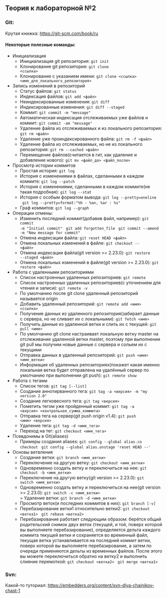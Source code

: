 ## Теория к лабораторной №2

### Git:

Крутая книжка: https://git-scm.com/book/ru

#### Некоторые полезные команды:

- Инициализация
    - Инициализация git репозитория: <code>git init</code>
    - Клонирование git репозитория: <code>git clone <ссылка></code>
    - Клонирование с указанием имени: <code>git clone <ссылка> <имя_для_локального_репозитория></code>
- Запись изменений в репозиторий
    - Статус файлов: <code>git status</code>
    - Индексация файлов: <code>git add <файл></code>
    - Неиндексированные изменения: <code>git diff</code>
    - Индексированные изменения: <code>git diff --staged</code>
    - Коммит: <code>git commit -m "message" </code>
    - Автоматическая индексация отслеживаемых уже файлов и коммит: <code>git commit -am "message" </code>
    - Удаление файла из отслеживаемых и из локального репозитория: <code>git rm <файл> </code>
    - Удаление уже проиндексированного файла: <code>git rm -f <файл> </code>
    - Удаление файла из отслеживаемых, но не из локального репозитория: <code>git rm --cached <файл> </code>
    - Перемещение файлов(считается в гит, как удаление и добавление нового): <code>git mv <файл_до> <файл_после> </code> 
- Просмотр истории коммитов
    - Простая история: <code>git log </code>
    - История с изменениями в файлах, сделанными в каждом коммите: <code>git log --patch </code>
    - История с изменениями, сделанными в каждом коммите(не такая подробная): <code>git log --stat </code>
    - История с особым форматом вывода: <code>git log --pretty=oneline </code> 
                                        <code> git log --pretty=format:"%h - %an, %ar : %s" </code>
    - Граф коммитов: <code>git log --graph </code>
- Операции отмены:
    - Изменить последний коммит(добавив файл, например): <code>git commit -m "Initial commit" </code>
                                                         <code>git add forgotten_file </code>
                                                         <code>git commit --amend -m "New message for commit" </code>
    - Отмена индексации файла: <code>git reset HEAD <файл> </code>
    - Отмена локальных изменений в файле: <code>git checkout -- <файл> </code>
    - Отмена индексации файла(git version >= 2.23.0): <code>git restore --staged <файл> </code>
    - Отмена локальных изменений в файле(git version >= 2.23.0): <code>git restore <файл> </code>
- Работа с удаленными репозиториями
    - Список настроенных удаленных репозиториев: <code>git remote </code>
    - Список настроенных удаленных репозиториев(с уточнением для чтения и записи): <code>git remote -v </code>
    - По умолчанию после git clone удаленный репозиторий называется origin
    - Добавить удаленный репозиторий: <code>git remote add <имя> <ссылка> </code>
    - Получение данных из удаленного репозитория(забирает данные с сервера, но не сливает их с локальными): <code>git fetch <имя> </code>
    - Получить данные из удаленной ветки и слить их с текущей: <code>git pull <имя> </code>
    - По умолчанию git clone настраивает локальную ветку master на отслеживание удаленной ветки master, поэтому при выполнении
    git pull мы получим новые данные с сервера и сольем их с текущими
    - Отправка данных в удаленный репозиторий: <code>git push <имя> <имя_ветки> </code>
    - Информация об удаленных репозиториях(покажет какая именно локальная ветка будет отправлена на удалённый сервер по умолчанию при выполнении git push): <code>git remote show </code>
- Работа с тегами
    - Список тегов: <code>git tag [--list] </code>
    - Создание аннотирванного тега: <code>git tag -a <версия> -m "my version 2.0" </code>
    - Создание легковесного тега: <code>git tag <версия> </code>
    - Пометить тегом уже пройденный коммит: <code>git tag -a <версия> <контрольная_сумма_коммита> </code>
    - Отправка тега на сервер(git push origin v1.4): <code>git push <имя> <версия> </code>
    - Удаление тега: <code>git tag -d <имя_тега> </code>
    - Переход на тег: <code>git checkout <имя_тега> </code>
- Псевдонимы в Git(aliases)
    - Примеры создания aliases: <code>git config --global alias.co checkout </code>
                                <code>git config --global alias.unstage 'reset HEAD --' </code>
- Основы ветвления
    - Создание ветки: <code>git branch <имя_ветки> </code>
    - Переключение на другую ветку: <code>git checkout <имя_ветки> </code>
    - Одновременно создать ветку и переключиться на нее: <code>git checkout -b <имя_ветки> </code>
    - Переключение на другую ветку(git version >= 2.23.0): <code>git switch <имя_ветки> </code>
    - Одновременно создать ветку и переключиться на нее(git version >= 2.23.0): <code>git switch -c <имя_ветки> </code>   
    = Удаление ветки: <code>git branch -d <имя_ветки> </code>
    - Просмотр веток(и последних коммитов в них): <code>git branch [-v] </code>   
    - Перебазирование ветки1 относительно ветки2: <code>git checkout <ветка1> </code>
                                                  <code>git rebase <ветка2> </code>
    - Перебазирование работает следующим образом: берётся общий родительский снимок двух веток (текущей, и той,
      поверх которой вы выполняете перебазирование), определяется дельта каждого коммита текущей ветки и сохраняется
      во временный файл, текущая ветка устанавливается на последний коммит ветки, поверх которой вы выполняете перебазирование,
      а затем по очереди применяются дельты из временных файлов. После этого вы можете переключиться обратно на ветку2 и
      выполнить слияние перемоткой: <code>git checkout <ветка2> </code> <code>git merge <ветка1> </code>

### Svn:

Какой-то туториал: https://embedders.org/content/svn-dlya-chainikov-chast-1